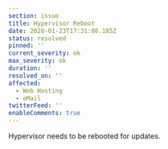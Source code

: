 ```yaml
---
section: issue
title: Hypervisor Reboot
date: 2020-01-23T17:31:08.185Z
status: resolved
pinned: ''
current_severity: ok
max_severity: ok
duration: ''
resolved_on: ''
affected:
  - Web Hosting
  - eMail
twitterFeed: ''
enableComments: true
---
```

Hypervisor needs to be rebooted for updates.
